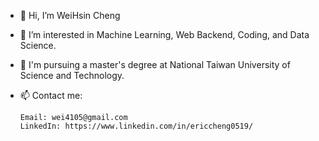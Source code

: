 - 👋 Hi, I’m WeiHsin Cheng
- 👀 I’m interested in Machine Learning, Web Backend, Coding, and Data Science.
- 🌱 I'm pursuing a master's degree at National Taiwan University of Science and Technology.
- 📫 Contact me:
      
      Email: wei4105@gmail.com
      LinkedIn: https://www.linkedin.com/in/ericcheng0519/

<!---
WeiWeiCheng123/WeiWeiCheng123 is a ✨ special ✨ repository because its `README.md` (this file) appears on your GitHub profile.
You can click the Preview link to take a look at your changes.
--->
